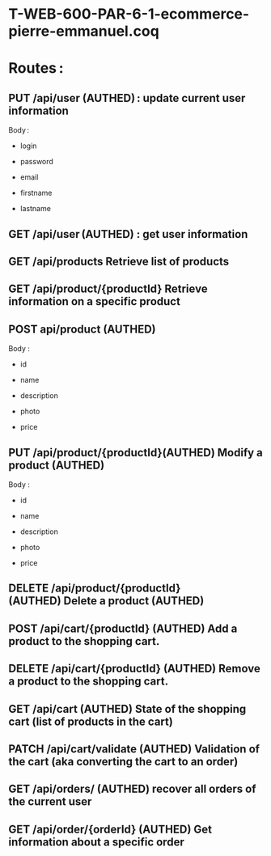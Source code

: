 # T-WEB-600-PAR-6-1-ecommerce-pierre-emmanuel.coq


# Routes : 

## PUT /api/user (AUTHED) : update current user information 

Body :  

-   login 

-   password 

-   email 

-   firstname 

-   lastname 

## GET /api/user (AUTHED) : get user information 

## GET /api/products Retrieve list of products 

## GET /api/product/{productId} Retrieve information on a specific product 

## POST api/product (AUTHED) 

Body : 

-   id 

-   name 

-   description 

-   photo 

-   price 

## PUT /api/product/{productId}(AUTHED) Modify a product (AUTHED) 

Body : 

-   id 

-   name 

-   description 

-   photo 

-   price 

## DELETE /api/product/{productId}(AUTHED) Delete a product (AUTHED) 

## POST /api/cart/{productId} (AUTHED) Add a product to the shopping cart. 

## DELETE /api/cart/{productId} (AUTHED) Remove a product to the shopping cart. 

## GET /api/cart (AUTHED) State of the shopping cart (list of products in the cart) 

## PATCH /api/cart/validate (AUTHED) Validation of the cart (aka converting the cart to an order) 

## GET /api/orders/ (AUTHED) recover all orders of the current user 

## GET /api/order/{orderId} (AUTHED) Get information about a specific order
